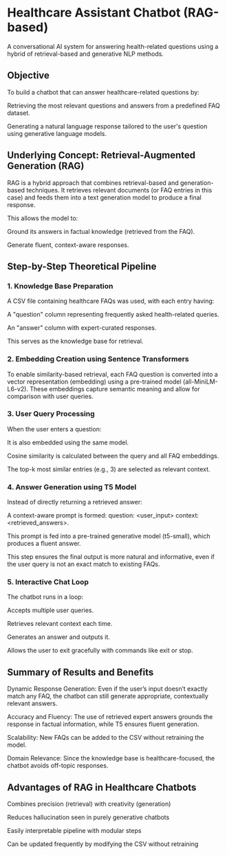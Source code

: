 # Healthcare Assistant Chatbot (RAG-based)
A conversational AI system for answering health-related questions using a hybrid of retrieval-based and generative NLP methods.

## Objective
To build a chatbot that can answer healthcare-related questions by:

Retrieving the most relevant questions and answers from a predefined FAQ dataset.

Generating a natural language response tailored to the user's question using generative language models.

## Underlying Concept: Retrieval-Augmented Generation (RAG)
RAG is a hybrid approach that combines retrieval-based and generation-based techniques. It retrieves relevant documents (or FAQ entries in this case) and feeds them into a text generation model to produce a final response.

This allows the model to:

Ground its answers in factual knowledge (retrieved from the FAQ).

Generate fluent, context-aware responses.

## Step-by-Step Theoretical Pipeline
### 1. Knowledge Base Preparation
A CSV file containing healthcare FAQs was used, with each entry having:

A "question" column representing frequently asked health-related queries.

An "answer" column with expert-curated responses.

This serves as the knowledge base for retrieval.

### 2. Embedding Creation using Sentence Transformers
To enable similarity-based retrieval, each FAQ question is converted into a vector representation (embedding) using a pre-trained model (all-MiniLM-L6-v2). These embeddings capture semantic meaning and allow for comparison with user queries.

### 3. User Query Processing
When the user enters a question:

It is also embedded using the same model.

Cosine similarity is calculated between the query and all FAQ embeddings.

The top-k most similar entries (e.g., 3) are selected as relevant context.

### 4. Answer Generation using T5 Model
Instead of directly returning a retrieved answer:

A context-aware prompt is formed: question: <user_input> context: <retrieved_answers>.

This prompt is fed into a pre-trained generative model (t5-small), which produces a fluent answer.

This step ensures the final output is more natural and informative, even if the user query is not an exact match to existing FAQs.

### 5. Interactive Chat Loop
The chatbot runs in a loop:

Accepts multiple user queries.

Retrieves relevant context each time.

Generates an answer and outputs it.

Allows the user to exit gracefully with commands like exit or stop.

## Summary of Results and Benefits
Dynamic Response Generation: Even if the user’s input doesn’t exactly match any FAQ, the chatbot can still generate appropriate, contextually relevant answers.

Accuracy and Fluency: The use of retrieved expert answers grounds the response in factual information, while T5 ensures fluent generation.

Scalability: New FAQs can be added to the CSV without retraining the model.

Domain Relevance: Since the knowledge base is healthcare-focused, the chatbot avoids off-topic responses.

## Advantages of RAG in Healthcare Chatbots
Combines precision (retrieval) with creativity (generation)

Reduces hallucination seen in purely generative chatbots

Easily interpretable pipeline with modular steps

Can be updated frequently by modifying the CSV without retraining
